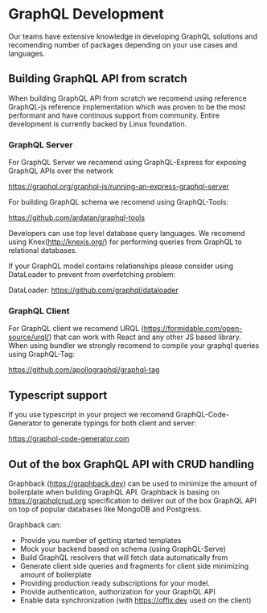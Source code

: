 # GraphQL Development

Our teams have extensive knowledge in developing GraphQL solutions and recomending number of packages depending on your
use cases and languages.

## Building GraphQL API from scratch

When building GraphQL API from scratch we recomend using reference GraphQL-js reference implementation which was 
proven to be the most performant and have continous support from community. Entire development is currently backed by Linux foundation.

### GraphQL Server

For GraphQL Server we recomend using GraphQL-Express for exposing GraphQL APIs over the network 

https://graphql.org/graphql-js/running-an-express-graphql-server

For building GraphQL schema we recomend using GraphQL-Tools:

https://github.com/ardatan/graphql-tools

Developers can use top level database query languages. 
We recomend using Knex(http://knexjs.org/) for performing queries from GraphQL to relational databases.

If your GraphQL model contains relationships please consider using DataLoader to prevent from overfetching problem:

DataLoader: https://github.com/graphql/dataloader

### GraphQL Client

For GraphQL client we recomend URQL (https://formidable.com/open-source/urql/) that can work with React and any other JS based library. 
When using bundler we strongly recomend to compile your graphql queries using GraphQL-Tag:

https://github.com/apollographql/graphql-tag

## Typescript support

If you use typescript in your project we recomend GraphQL-Code-Generator to generate typings for both client and server:

https://graphql-code-generator.com

## Out of the box GraphQL API with CRUD handling

Graphback (https://graphback.dev) can be used to minimize the amount of boilerplate when building GraphQL API.
Graphback is basing on https://graphqlcrud.org specification to deliver out of the box GraphQL API on top of 
popular databases like MongoDB and Postgress.

Graphback can:
- Provide you number of getting started templates
- Mock your backend based on schema (using GraphQL-Serve)
- Build GraphQL resolvers that will fetch data automatically from
- Generate client side queries and fragments for client side minimizing amount of boilerplate
- Providing production ready subscriptions for your model.
- Provide authentication, authorization for your GraphQL API
- Enable data synchronization (with https://offix.dev used on the client)
